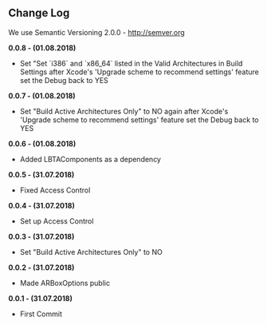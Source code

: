 <h2>Change Log</h2>

We use Semantic Versioning 2.0.0 - http://semver.org

<strong>0.0.8 - (01.08.2018) </strong>
<ul><li>Set "Set `i386` and `x86_64` listed in the Valid Architectures in Build Settings after Xcode's 'Upgrade scheme to recommend settings' feature set the Debug back to YES</li></ul>

<strong>0.0.7 - (01.08.2018) </strong>
<ul><li>Set "Build Active Architectures Only" to NO again after Xcode's 'Upgrade scheme to recommend settings' feature set the Debug back to YES</li></ul>

<strong>0.0.6 - (01.08.2018) </strong>
<ul><li>Added LBTAComponents as a dependency</li></ul>

<strong>0.0.5 - (31.07.2018) </strong>
<ul><li>Fixed Access Control</li></ul>

<strong>0.0.4 - (31.07.2018) </strong>
<ul><li>Set up Access Control</li></ul>

<strong>0.0.3 - (31.07.2018) </strong>
<ul><li>Set "Build Active Architectures Only" to NO</li></ul>

<strong>0.0.2 - (31.07.2018) </strong>
<ul><li>Made ARBoxOptions public</li></ul>

<strong>0.0.1 - (31.07.2018) </strong>
<ul><li>First Commit</li></ul>
